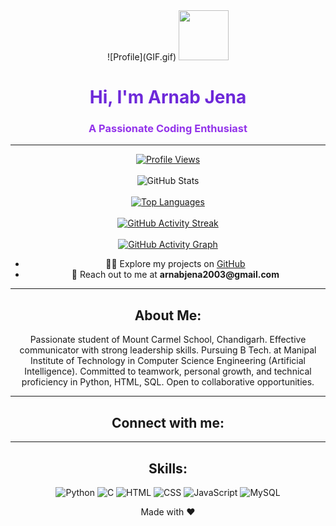 <!DOCTYPE html>
<html lang="en">
<head>
  <meta charset="UTF-8">
  <link rel="stylesheet" href="https://cdnjs.cloudflare.com/ajax/libs/font-awesome/5.15.4/css/all.min.css">
</head>
<body>
<div align="center">
  ![Profile](GIF.gif)
  <img src="https://media.giphy.com/media/hvRJCLFzcasrR4ia7z/giphy.gif" width="80">
  <h1 style="color: #6D28D9;">Hi, I'm Arnab Jena</h1>
  <h3 style="color: #9333EA;">A Passionate Coding Enthusiast</h3>
  <hr>
  <a href="https://komarev.com/ghpvc/?username=arnabjena007&label=Profile%20Views&color=0e75b6&style=flat-square" target="_blank">
    <img src="https://komarev.com/ghpvc/?username=arnabjena007&label=Profile%20Views&color=0e75b6&style=flat-square" alt="Profile Views" style="background-color: transparent;">
  </a>
  <br><br>
  <img src="https://github-readme-stats.vercel.app/api?username=arnabjena007&show_icons=true&theme=dark" alt="GitHub Stats" style="background-color: transparent;">
  <br><br>
  <a href="https://github.com/arnabjena007/github-readme-activity-graph" target="_blank">
    <img src="https://github-readme-stats.vercel.app/api/top-langs/?username=arnabjena007&layout=compact&theme=dark" alt="Top Languages" style="background-color: transparent;">
  </a>
  <br><br>
  <a href="https://github.com/arnabjena007/github-readme-activity-graph" target="_blank">
    <img src="https://github-readme-streak-stats.herokuapp.com/?user=arnabjena007&theme=dark" alt="GitHub Activity Streak" style="background-color: transparent;">
  </a>
  <br><br>
  <a href="https://github.com/arnabjena007/github-readme-activity-graph" target="_blank">
    <img src="https://github-readme-activity-graph.vercel.app/graph?username=arnabjena007&theme=dracula" alt="GitHub Activity Graph" style="background-color: transparent;">
  </a>
</div>

<!-- Additional profile content -->
<div align="center">

  <ul>
    <li>👨‍💻 Explore my projects on <a href="https://github.com/arnabjena007">GitHub</a></li>
    <li>📧 Reach out to me at <strong>arnabjena2003@gmail.com</strong></li>
  </ul>

  <hr>

  <h2>About Me:</h2>
  <p>Passionate student of Mount Carmel School, Chandigarh. Effective communicator with strong leadership skills. Pursuing B Tech. at Manipal Institute of Technology in Computer Science Engineering (Artificial Intelligence). Committed to teamwork, personal growth, and technical proficiency in Python, HTML, SQL. Open to collaborative opportunities.</p>
  
  <hr>

  <div class="social-icons">
    <h2>Connect with me:</h2>
    <div>
      <a href="https://twitter.com/ArnabJena11" target="_blank">
        <i class="fab fa-twitter" style="color: #1DA1F2;"></i>
      </a>
      <a href="https://www.instagram.com/arnab.jena02/?hl=en" target="_blank">
        <i class="fab fa-instagram" style="color: #E1306C;"></i>
      </a>
      <a href="https://www.quora.com/profile/Arnab-Jena-4/?hl=en" target="_blank">
        <i class="fab fa-quora" style="color: #B92B27;"></i>
      </a>
      <a href="https://www.linkedin.com/in/arnabjena/" target="_blank">
        <i class="fab fa-linkedin" style="color: #0077B5;"></i>
      </a>
      <!-- Add more social media icons here -->
    </div>
  </div>

  <hr>

  <h2>Skills:</h2>
  <div>
    <img src="https://img.shields.io/badge/Python-3776AB?style=for-the-badge&logo=python&logoColor=white" alt="Python" style="background-color: transparent;">
    <img src="https://img.shields.io/badge/C-00599C?style=for-the-badge&logo=c&logoColor=white" alt="C" style="background-color: transparent;">
    <img src="https://img.shields.io/badge/HTML-239120?style=for-the-badge&logo=html5&logoColor=white" alt="HTML" style="background-color: transparent;">
    <img src="https://img.shields.io/badge/CSS-239120?style=for-the-badge&logo=css3&logoColor=white" alt="CSS" style="background-color: transparent;">
    <img src="https://img.shields.io/badge/JavaScript-323330?style=for-the-badge&logo=javascript&logoColor=F7DF1E" alt="JavaScript" style="background-color: transparent;">
    <img src="https://img.shields.io/badge/MySQL-00000F?style=for-the-badge&logo=mysql&logoColor=white" alt="MySQL" style="background-color: transparent;">
  </div>
  
  <p>Made with ❤️</p>
</div>

</body>
</html>
